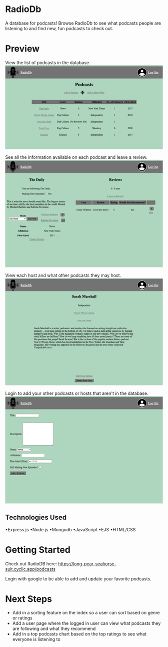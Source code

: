 # RadioDb

A database for podcasts! Browse RadioDb to see what podcasts people are listening to and find new, fun podcasts to check out.

# Preview

View the list of podcasts in the database.
<img src="public/images/screenshots/Home-Screen.png">

See all the information available on each podcast and leave a review.
<img src="public/images/screenshots/Podcast-Details.png">

View each host and what other podcasts they may host.
<img src="public/images/screenshots/Host-Details.png">

Login to add your other podcasts or hosts that aren't in the database.
<img src="public/images/screenshots/Add-Podcast.png">

## Technologies Used

•Express.js
•Node.js
•Mongodb
•JavaScript
•EJS
•HTML/CSS

# Getting Started

Check out RadioDB here:
https://long-pear-seahorse-suit.cyclic.app/podcasts

Login with google to be able to add and update your favorite podcasts.

# Next Steps

- Add in a sorting feature on the index so a user can sort based on genre or ratings
- Add a user page where the logged in user can view what podcasts they are following and what they recommend
- Add in a top podcasts chart based on the top ratings to see what everyone is listening to
